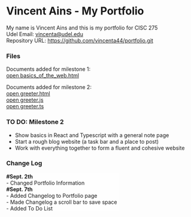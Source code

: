 # Vincent Ains - My Portfolio
My name is Vincent Ains and this is my portfolio for CISC 275 <br>
Udel Email: vincenta@udel.edu <br>
Repository URL: <a href="https://github.com/vincenta44/portfolio.git">https://github.com/vincenta44/portfolio.git</a> 
<style>
  .log {
        background-color: rgba(255, 255, 255, 0.829);
        width: 60%;
        height: 100px;
        overflow: scroll;
      }
</style>
<h3>Files</h3>
<p>Documents added for milestone 1:<br>
<a href="basics_of_the_web.html">open basics_of_the_web.html</a>
<p>Documents added for milestone 2:<br>
<a href="greeter-tutorial/greeter.html">open greeter.html</a><br>
<a href="greeter-tutorial/greeter.js">open greeter.js</a><br>
<a href="greeter-tutorial/greeter.ts">open greeter.ts</a>
 </p>

<h3>TO DO: Milestone 2</h3>
<ul>
  <li>Show basics in React and Typescript with a general note page</li>
  <li>Start a rough blog website (a task bar and a place to post)</li>
  <li>Work with everything together to form a fluent and cohesive website </li>
</ul>

<h3> Change Log </h3>
<div class="log">
<strong>#Sept. 2th</strong>
  <br>- Changed Portfolio Information
<br><strong>#Sept. 7th</strong>
  <br>- Added Changelog to Portfolio page
  <br>- Made Changelog a scroll bar to save space
  <br>- Added To Do List
  <br>- Added tasks to do on TO DO list
<br><strong>#Sept. 9th</strong>
  <br>- Added basics_of_the_web.html to repository
  <br>- Added the link to basics_of_the_web.html available for download on portfolio page
  <br><strong>#Sept. 13th</strong>
  <br>- Added react_typescript.html file to repository
<br><strong>#Sept. 13th</strong>
  <br>- Added greeter_tutorial folder with files
  <br>- Compiled greeter.ts and made greeter.js in greeter_tutorial folder
<br><strong>#Sept. 14th</strong>
  <br>- Added personal touches to the greeter tutorial for typescript
<br><strong>#Sept. 15th</strong>
  <br>- Added greeter tutorial to portfolio page  
  
</div>
